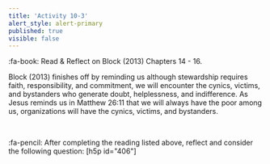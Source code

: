 ```yaml
---
title: 'Activity 10-3'
alert_style: alert-primary
published: true
visible: false
---
```



:fa-book: Read & Reflect on Block (2013) Chapters 14 - 16.


Block (2013) finishes off by reminding us although stewardship requires faith, responsibility, and commitment, we will encounter the cynics, victims, and bystanders who generate doubt, helplessness, and indifference.
As Jesus reminds us in Matthew 26:11 that we will always have the poor among us, organizations will have the cynics, victims, and bystanders.


&nbsp;

:fa-pencil: After completing the reading listed above, reflect and consider the following question:
[h5p id="406"]
